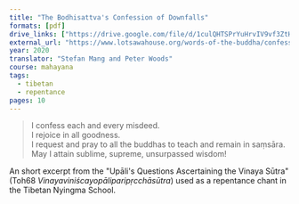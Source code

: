 ```yaml
---
title: "The Bodhisattva's Confession of Downfalls"
formats: [pdf]
drive_links: ["https://drive.google.com/file/d/1culQHTSPrYuHrvIV9vf3ZtHAff4gbS-l/view?usp=drivesdk"]
external_url: "https://www.lotsawahouse.org/words-of-the-buddha/confession-of-downfalls-nyingma"
year: 2020
translator: "Stefan Mang and Peter Woods"
course: mahayana
tags:
  - tibetan
  - repentance
pages: 10
---
```


> I confess each and every misdeed.  
I rejoice in all goodness.  
I request and pray to all the buddhas to teach and remain in saṃsāra.  
May I attain sublime, supreme, unsurpassed wisdom!

An short excerpt from the "Upāli's Questions Ascertaining the Vinaya Sūtra" (Toh68 *Vinayaviniścayopāli​paripṛcchāsūtra*) used as a repentance chant in the Tibetan Nyingma School.

